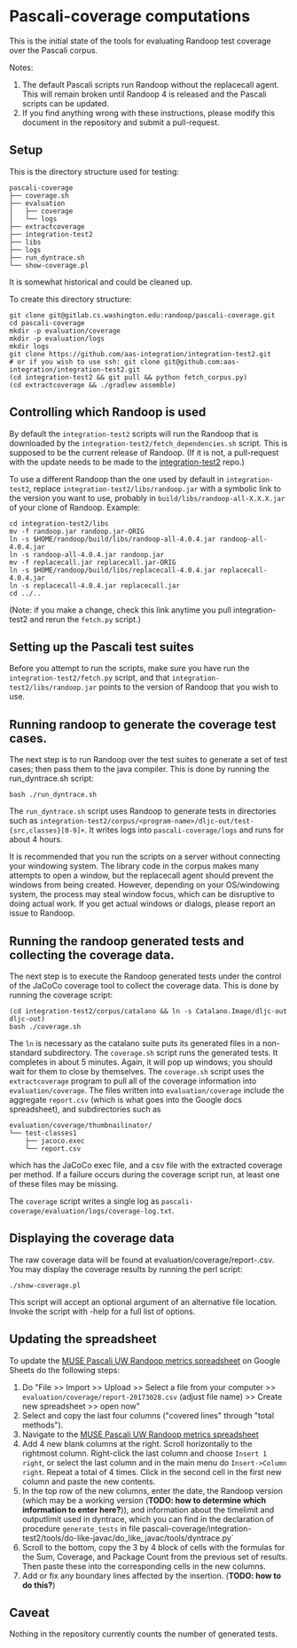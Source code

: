 # Pascali-coverage computations

This is the initial state of the tools for evaluating Randoop test coverage over
the Pascali corpus.

Notes:
1. The default Pascali scripts run Randoop without the replacecall agent. This will remain broken until Randoop 4 is released and the Pascali scripts can be updated.
2. If you find anything wrong with these instructions, please modify this document in the repository and submit a pull-request.

## Setup

This is the directory structure used for testing:
```
pascali-coverage
├── coverage.sh
├── evaluation
│   ├── coverage
│   └── logs
├── extractcoverage
├── integration-test2
├── libs
├── logs
├── run_dyntrace.sh
└── show-coverage.pl
```
It is somewhat historical and could be cleaned up.

To create this directory structure:
```
git clone git@gitlab.cs.washington.edu:randoop/pascali-coverage.git
cd pascali-coverage
mkdir -p evaluation/coverage
mkdir -p evaluation/logs
mkdir logs
git clone https://github.com/aas-integration/integration-test2.git
# or if you wish to use ssh: git clone git@github.com:aas-integration/integration-test2.git
(cd integration-test2 && git pull && python fetch_corpus.py)
(cd extractcoverage && ./gradlew assemble)
```


## Controlling which Randoop is used

By default the `integration-test2` scripts will run the Randoop that is downloaded
by the `integration-test2/fetch_dependencies.sh` script.  This is supposed to be
the current release of Randoop. (If it is not, a pull-request with the update needs to be made to the [integration-test2](https://github.com/aas-integration/integration-test2) repo.)

To use a different Randoop than the one used by default in
`integration-test2`, replace `integration-test2/libs/randoop.jar` with a
symbolic link to the version you want to use, probably in
`build/libs/randoop-all-X.X.X.jar` of your clone of Randoop.  Example:
```
cd integration-test2/libs
mv -f randoop.jar randoop.jar-ORIG
ln -s $HOME/randoop/build/libs/randoop-all-4.0.4.jar randoop-all-4.0.4.jar
ln -s randoop-all-4.0.4.jar randoop.jar
mv -f replacecall.jar replacecall.jar-ORIG
ln -s $HOME/randoop/build/libs/replacecall-4.0.4.jar replacecall-4.0.4.jar
ln -s replacecall-4.0.4.jar replacecall.jar
cd ../..
```
(Note: if you make a change, check this link anytime you pull
integration-test2 and rerun the `fetch.py` script.)


## Setting up the Pascali test suites

Before you attempt to run the scripts, make sure you have run the
`integration-test2/fetch.py` script, and that
`integration-test2/libs/randoop.jar` points to the version of Randoop that you
wish to use.


## Running randoop to generate the coverage test cases.

The next step is to run Randoop over the test suites to generate a set of test
cases; then pass them to the java compiler.  This is done by running the
run_dyntrace.sh script:
```
bash ./run_dyntrace.sh
```
The `run_dyntrace.sh` script uses Randoop to generate
tests in directories such as
`integration-test2/corpus/<program-name>/dljc-out/test-{src,classes}[0-9]+`.
It writes logs into `pascali-coverage/logs` and runs for about 4 hours.

It is recommended that you run the scripts on a server without connecting your windowing system.
The library code in the corpus makes many attempts to open a window, but the replacecall
agent should prevent the windows from being created.  However, depending on your OS/windowing
system, the process may steal window focus, which can be disruptive to doing actual work.
If you get actual windows or dialogs, please report an issue to Randoop.


## Running the randoop generated tests and collecting the coverage data.

The next step is to execute the Randoop generated tests under the control of the
JaCoCo coverage tool to collect the coverage data.  This is done by running the
coverage script:
```
(cd integration-test2/corpus/catalano && ln -s Catalano.Image/dljc-out dljc-out)
bash ./coverage.sh
```
The `ln` is necessary as the catalano suite puts its generated files in a non-standard subdirectory.
The `coverage.sh` script runs the generated tests.  It completes in about 5 minutes.
Again, it will pop up windows; you should wait for them to close by themselves.
The `coverage.sh` script uses the `extractcoverage` program to pull all of the coverage
information into `evaluation/coverage`.
The files written into `evaluation/coverage` include the aggregate `report.csv` (which is what
goes into the Google docs spreadsheet), and subdirectories such as

```
evaluation/coverage/thumbnailinator/
└── test-classes1
    ├── jacoco.exec
    └── report.csv
```    

which has the JaCoCo exec file, and a csv file with the extracted coverage per method.
If a failure occurs during the coverage script run, at least one of these files may be missing.

The `coverage` script writes a single log as `pascali-coverage/evaluation/logs/coverage-log.txt`.


## Displaying the coverage data

The raw coverage data will be found at evaluation/coverage/report-<date>.csv.
You may display the coverage results by running the perl script:
```
./show-coverage.pl
```
This script will accept an optional argument of an alternative file location.
Invoke the script with -help for a full list of options.


## Updating the spreadsheet

To update the
[MUSE Pascali UW Randoop metrics spreadsheet](https://docs.google.com/spreadsheets/d/1SOh1EtNzQsSsTyFwOmIDMHK_HziKncqirLuQDoH7yEs/edit#gid=1134337280)
on Google Sheets do the following steps:
1. Do "File >> Import >> Upload >> Select a file from your computer >> `evaluation/coverage/report-20173028.csv` (adjust file name) >> Create new spreadsheet >> open now"
2. Select and copy the last four columns ("covered lines" through "total methods").
3. Navigate to the [MUSE Pascali UW Randoop metrics spreadsheet](https://docs.google.com/spreadsheets/d/1SOh1EtNzQsSsTyFwOmIDMHK_HziKncqirLuQDoH7yEs/edit#gid=1134337280)
4. Add 4 new blank columns at the right.  Scroll horizontally to the rightmost column. Right-click the last column and choose `Insert 1 right`, or select the last column and in the main menu do `Insert->Column right`. Repeat a total of 4 times.
Click in the second cell in the first new column and paste the new contents.
5. In the top row of the new columns, enter the date, the Randoop version (which may be a working version (**TODO: how to determine which information to enter here?**)), and information about the timelimit and outputlimit used in dyntrace, which you can find in the declaration of procedure `generate_tests` in file pascali-coverage/integration-test2/tools/do-like-javac/do_like_javac/tools/dyntrace.py`
6. Scroll to the bottom, copy the 3 by 4 block of cells with the formulas for the Sum, Coverage, and Package Count from the previous set of results. Then paste these into the corresponding cells in the new columns.
7. Add or fix any boundary lines affected by the insertion. (**TODO: how to do this?**)


## Caveat

Nothing in the repository currently counts the number of generated tests.
